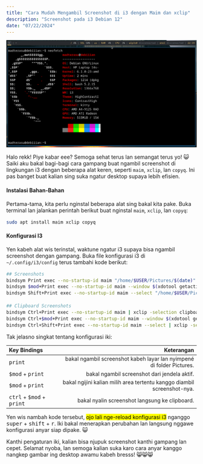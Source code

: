 ```yaml
---
title: "Cara Mudah Mengambil Screenshot di i3 dengan Maim dan xclip"
description: "Screenshot pada i3 Debian 12"
date: "07/22/2024"
---
```


![screenshot i3wm debian 12](./madterasu-screenshot-i3wm-debian.png)

Halo rekk! Piye kabar eee? Semoga sehat terus lan semangat terus yo! 😺 Saiki aku bakal bagi-bagi cara gampang buat ngambil screenshot di lingkungan i3 dengan beberapa alat keren, seperti `maim`, `xclip`, lan `copyq`. Ini pas banget buat kalian sing suka ngatur desktop supaya lebih efisien.

#### Instalasi Bahan-Bahan

Pertama-tama, kita perlu nginstal beberapa alat sing bakal kita pake. Buka terminal lan jalankan perintah berikut buat nginstal `maim`, `xclip`, lan `copyq`:

```bash
sudo apt install maim xclip copyq
```

#### Konfigurasi I3

Yen kabeh alat wis terinstal, waktune ngatur i3 supaya bisa ngambil screenshot dengan gampang. Buka file konfigurasi i3 di `~/.config/i3/config` terus tambahi kode berikut:

```bash
## Screenshots
bindsym Print exec --no-startup-id maim "/home/$USER/Pictures/$(date)"
bindsym $mod+Print exec --no-startup-id maim --window $(xdotool getactivewindow) "/home/$USER/Pictures/$(date)"
bindsym Shift+Print exec --no-startup-id maim --select "/home/$USER/Pictures/$(date)"

## Clipboard Screenshots
bindsym Ctrl+Print exec --no-startup-id maim | xclip -selection clipboard -t image/png
bindsym Ctrl+$mod+Print exec --no-startup-id maim --window $(xdotool getactivewindow) | xclip -selection clipboard -t image/png
bindsym Ctrl+Shift+Print exec --no-startup-id maim --select | xclip -selection clipboard -t image/png
```
Tak jelasno singkat tentang konfigurasi iki:

| Key Bindings    | Keterangan |
| :------ | --: |
|<kbd>print</kbd>| bakal ngambil screenshot kabeh layar lan nyimpené di folder Pictures. |
|<kbd>$mod</kbd> + <kbd>print</kbd>| bakal ngambil screenshot dari jendela aktif. |
|<kbd>$mod</kbd> + <kbd>print</kbd>| bakal ngijini kalian milih area tertentu kanggo diambil screenshot-nya. |
|<kbd>ctrl</kbd> + <kbd>$mod</kbd> + <kbd>print</kbd>| bakal nyalin screenshot langsung ke clipboard. |

Yen wis nambah kode tersebut, <mark>ojo lali nge-reload konfigurasi i3</mark> nganggo <kbd>super</kbd> + <kbd>shift</kbd> + <kbd>r</kbd>. Iki bakal menerapkan perubahan lan langsung nggawe konfigurasi anyar siap dipake. 😺

Kanthi pengaturan iki, kalian bisa njupuk screenshot kanthi gampang lan cepet. Selamat nyoba, lan semoga kalian suka karo cara anyar kanggo nangkep gambar ing desktop awamu kabeh bresss! 😸😸😸